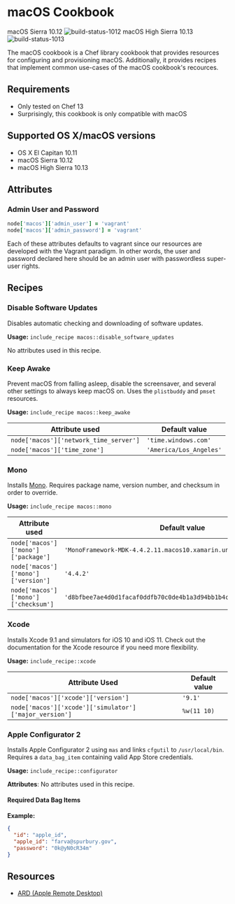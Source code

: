 macOS Cookbook
==============

macOS Sierra 10.12 ![build-status-1012](https://office.visualstudio.com/_apis/public/build/definitions/59d72877-1cea-4eb6-9d06-66716573631a/2143/badge)
macOS High Sierra 10.13 ![build-status-1013](https://office.visualstudio.com/_apis/public/build/definitions/59d72877-1cea-4eb6-9d06-66716573631a/2140/badge)

The macOS cookbook is a Chef library cookbook that provides resources for configuring
and provisioning macOS. Additionally, it provides recipes that implement common
use-cases of the macOS cookbook's recources.

Requirements
------------

- Only tested on Chef 13
- Surprisingly, this cookbook is only compatible with macOS

Supported OS X/macOS versions
-----------------------------

- OS X El Capitan 10.11
- macOS Sierra 10.12
- macOS High Sierra 10.13

Attributes
----------

### Admin User and Password

```ruby
node['macos']['admin_user'] = 'vagrant'
node['macos']['admin_password'] = 'vagrant'
```

Each of these attributes defaults to vagrant since our resources are developed
with the Vagrant paradigm. In other words, the user and password declared here
should be an admin user with passwordless super-user rights.

Recipes
-------

### Disable Software Updates

Disables automatic checking and downloading of software updates.

**Usage:** `include_recipe macos::disable_software_updates`

No attributes used in this recipe.

### Keep Awake

Prevent macOS from falling asleep, disable the screensaver, and
several other settings to always keep macOS on. Uses the `plistbuddy` and `pmset`
resources.

**Usage:** `include_recipe macos::keep_awake`

| Attribute used                        | Default value           |
|---------------------------------------|-------------------------|
| `node['macos']['network_time_server']`| `'time.windows.com'`    |
| `node['macos']['time_zone']`          | `'America/Los_Angeles'` |

### Mono

Installs [Mono](http://www.mono-project.com/docs/about-mono/). Requires package
name, version number, and checksum in order to override.

**Usage:** `include_recipe macos::mono`

| Attribute used                      | Default value              |
|-------------------------------------|----------------------------------------|
| `node['macos']['mono']['package']`  | `'MonoFramework-MDK-4.4.2.11.macos10.xamarin.universal.pkg'` |
| `node['macos']['mono']['version']`  | `'4.4.2'`                  |
| `node['macos']['mono']['checksum']` | `'d8bfbee7ae4d0d1facaf0ddfb70c0de4b1a3d94bb1b4c38e8fa4884539f54e23'` |

### Xcode

Installs Xcode 9.1 and simulators for iOS 10 and iOS 11. Check out
the documentation for the Xcode resource if you need more flexibility.

**Usage:** `include_recipe::xcode`

| Attribute Used                                                | Default value |
|---------------------------------------------------------------|---------------|
| `node['macos']['xcode']['version']`                           |  `'9.1'`      |
| `node['macos']['xcode']['simulator']['major_version']`        | `%w(11 10)`   |

### Apple Configurator 2

Installs Apple Configurator 2 using `mas` and links `cfgutil` to
`/usr/local/bin`. Requires a `data_bag_item` containing valid App Store credentials.

**Usage:** `include_recipe::configurator`

**Attributes**: No attributes used in this recipe.

#### Required Data Bag Items

**Example:**

```json
{
  "id": "apple_id",
  "apple_id": "farva@spurbury.gov",
  "password": "0k@yN0cR34m"
}
```

Resources
---------

- [ARD (Apple Remote Desktop)](https://github.com/Microsoft/macos-cookbook/blob/feature/documentation/documentation/resource_ard.md)
